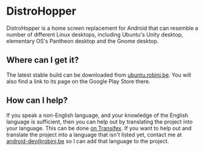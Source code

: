 DistroHopper
============

DistroHopper is a home screen replacement for Android that can resemble a number of different Linux desktops, including Ubuntu's Unity desktop, elementary OS's Pantheon desktop and the Gnome desktop.

## Where can I get it?

The latest stable build can be downloaded from [ubuntu.robinj.be](http://ubuntu.robinj.be/). You will also find a link to its page on the Google Play Store there.

## How can I help?

If you speak a non-English language, and your knowledge of the English language is sufficient, then you can help out by translating the project into your language. This can be done [on Transifex](https://www.transifex.com/distrohopper/).
If you want to help out and translate the project into a language that isn't listed yet, contact me at android-dev@robinj.be so I can add that language to the project.

